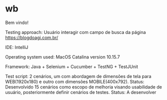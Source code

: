 # wb

Bem vindo!

Testing approach: 
Usuário interagir com campo de busca da página https://blogdoagi.com.br/

IDE:
IntelliJ

Operating system used:
MacOS Catalina version 10.15.7

Framework: 
Java + Selenium + Cucumber + TestNG + TestJUnit

Test script:
2 cenários, um com abordagem de dimensões de tela para WEB(1920x180) e outro com dimensões MOBILE(400x792).
Status: Desenvolvido
15 cenários como escopo de melhoria visando usabilidade de usuário, posteriormente definir cenários de testes.
Status: A desenvolver
